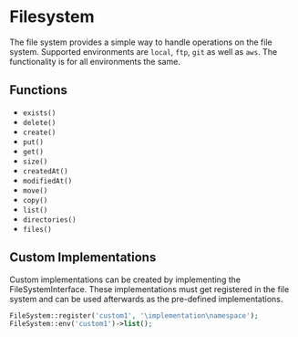 # Filesystem

The file system provides a simple way to handle operations on the file system. Supported environments are `local`, `ftp`, `git` as well as `aws`. The functionality is for all environments the same.

## Functions

* `exists()`
* `delete()`
* `create()`
* `put()`
* `get()`
* `size()`
* `createdAt()`
* `modifiedAt()`
* `move()`
* `copy()`
* `list()`
* `directories()`
* `files()`

## Custom Implementations

Custom implementations can be created by implementing the FileSystemInterface. These implementations must get registered in the file system and can be used afterwards as the pre-defined implementations.

```php
FileSystem::register('custom1', '\implementation\namespace');
FileSystem::env('custom1')->list();
```